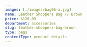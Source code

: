 ```yaml
---
images: [./images/bag06-a.jpg]
name: Leather Shoppers Bag // Brown
price: $120.00
department: accessories
slug: leather-shoppers-bag-brown
type: bags
contentType: product details
---
```

